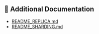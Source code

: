 
## 📖 Additional Documentation

- [README_REPLICA.md](README_REPLICA.md)
- [README_SHARDING.md](README_SHARDING.md)